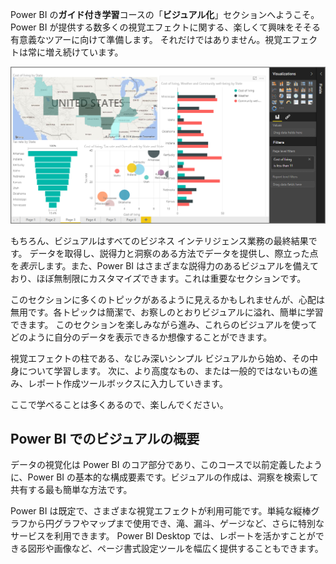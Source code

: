 Power BI の**ガイド付き学習**コースの「**ビジュアル化**」セクションへようこそ。 Power BI が提供する数多くの視覚エフェクトに関する、楽しくて興味をそそる有意義なツアーに向けて準備します。 それだけではありません。視覚エフェクトは常に増え続けています。

![](media/3-1-intro-visualizations/3-1_1.png)

もちろん、ビジュアルはすべてのビジネス インテリジェンス業務の最終結果です。 データを取得し、説得力と洞察のある方法でデータを提供し、際立った点を*表示*します。また、Power BI はさまざまな説得力のあるビジュアルを備えており、ほぼ無制限にカスタマイズできます。これは重要なセクションです。

このセクションに多くのトピックがあるように見えるかもしれませんが、心配は無用です。各トピックは簡潔で、お察しのとおりビジュアルに溢れ、簡単に学習できます。 このセクションを楽しみながら進み、これらのビジュアルを使ってどのように自分のデータを表示できるか想像することができます。

視覚エフェクトの柱である、なじみ深いシンプル ビジュアルから始め、その中身について学習します。 次に、より高度なもの、または一般的ではないもの進み、レポート作成ツールボックスに入力していきます。

ここで学べることは多くあるので、楽しんでください。

## <a name="introduction-to-visuals-in-power-bi"></a>Power BI でのビジュアルの概要
データの視覚化は Power BI のコア部分であり、このコースで以前定義したように、Power BI の基本的な構成要素です。ビジュアルの作成は、洞察を検索して共有する最も簡単な方法です。

Power BI は既定で、さまざまな視覚エフェクトが利用可能です。単純な縦棒グラフから円グラフやマップまで使用でき、滝、漏斗、ゲージなど、さらに特別なサービスを利用できます。 Power BI Desktop では、レポートを活かすことができる図形や画像など、ページ書式設定ツールを幅広く提供することもできます。

